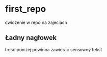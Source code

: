 # first_repo
cwiczenie w repo na zajeciach

## Ładny nagłowek

treść poniżej powinna zawierac sensowny tekst
